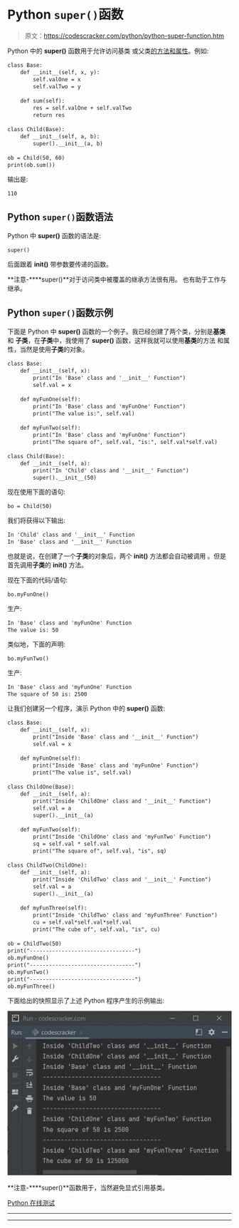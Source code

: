 # Python `super()`函数

> 原文：<https://codescracker.com/python/python-super-function.htm>

Python 中的 **super()** 函数用于允许访问基类 或父类[的方法和属性](/python/python-classes-objects.htm)。例如:

```
class Base:
    def __init__(self, x, y):
        self.valOne = x
        self.valTwo = y

    def sum(self):
        res = self.valOne + self.valTwo
        return res

class Child(Base):
    def __init__(self, a, b):
        super().__init__(a, b)

ob = Child(50, 60)
print(ob.sum())
```

输出是:

```
110
```

## Python `super()`函数语法

Python 中 **super()** 函数的语法是:

```
super()
```

后面跟着 **__init__()** 带参数要传递的函数。

**注意-****super()**对于访问类中被覆盖的继承方法很有用。 也有助于工作与继承。

## Python `super()`函数示例

下面是 Python 中 **super()** 函数的一个例子。我已经创建了两个类，分别是**基类**和 **子类**，在**子类**中，我使用了 **super()** 函数，这样我就可以使用**基类**的方法 和属性，当然是使用**子类**的对象。

```
class Base:
    def __init__(self, x):
        print("In 'Base' class and '__init__' Function")
        self.val = x

    def myFunOne(self):
        print("In 'Base' class and 'myFunOne' Function")
        print("The value is:", self.val)

    def myFunTwo(self):
        print("In 'Base' class and 'myFunOne' Function")
        print("The square of", self.val, "is:", self.val*self.val)

class Child(Base):
    def __init__(self, a):
        print("In 'Child' class and '__init__' Function")
        super().__init__(50)
```

现在使用下面的语句:

```
bo = Child(50)
```

我们将获得以下输出:

```
In 'Child' class and '__init__' Function
In 'Base' class and '__init__' Function
```

也就是说，在创建了一个**子类**的对象后，两个 **__init__()** 方法都会自动被调用 。但是首先调用**子类**的 **__init__()** 方法。

现在下面的代码/语句:

```
bo.myFunOne()
```

生产:

```
In 'Base' class and 'myFunOne' Function
The value is: 50
```

类似地，下面的声明:

```
bo.myFunTwo()
```

生产:

```
In 'Base' class and 'myFunOne' Function
The square of 50 is: 2500
```

让我们创建另一个程序，演示 Python 中的 **super()** 函数:

```
class Base:
    def __init__(self, x):
        print("Inside 'Base' class and '__init__' Function")
        self.val = x

    def myFunOne(self):
        print("Inside 'Base' class and 'myFunOne' Function")
        print("The value is", self.val)

class ChildOne(Base):
    def __init__(self, a):
        print("Inside 'ChildOne' class and '__init__' Function")
        self.val = a
        super().__init__(a)

    def myFunTwo(self):
        print("Inside 'ChildOne' class and 'myFunTwo' Function")
        sq = self.val * self.val
        print("The square of", self.val, "is", sq)

class ChildTwo(ChildOne):
    def __init__(self, a):
        print("Inside 'ChildTwo' class and '__init__' Function")
        self.val = a
        super().__init__(a)

    def myFunThree(self):
        print("Inside 'ChildTwo' class and 'myFunThree' Function")
        cu = self.val*self.val*self.val
        print("The cube of", self.val, "is", cu)

ob = ChildTwo(50)
print("---------------------------------")
ob.myFunOne()
print("---------------------------------")
ob.myFunTwo()
print("---------------------------------")
ob.myFunThree()
```

下面给出的快照显示了上述 Python 程序产生的示例输出:

![python super function](img/d92f11dfc9cb9f1cae75fe11280a33e2.png)

**注意-****super()**函数用于，当然避免显式引用基类。

[Python 在线测试](/exam/showtest.php?subid=10)

* * *

* * *